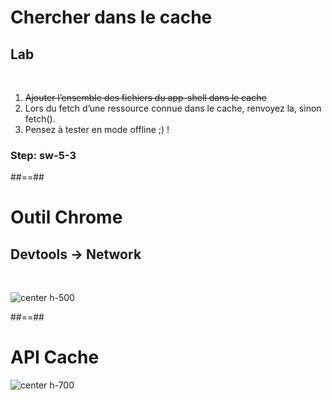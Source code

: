 <!-- .slide: class="exercice" -->

# Chercher dans le cache

## Lab

<br>

1. <del>Ajouter l’ensemble des fichiers du app-shell dans le cache</del>
2. Lors du fetch d’une ressource connue dans le cache, renvoyez la, sinon fetch().
3. Pensez à tester en mode offline ;) !

### Step: sw-5-3

##==##

# Outil Chrome

## Devtools -> Network

<br>

![center h-500](./assets/images/devtools_offline.png)

##==##

# API Cache

![center h-700](./assets/images/sw_mecanism.png)
